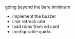 going beyond the bare minimum
- implement the buzzer
- limit refresh rate
- load roms from sd card
- configurable quirks

